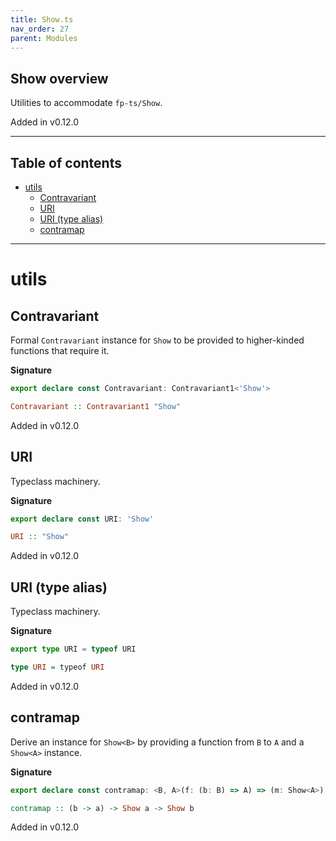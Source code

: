 ```yaml
---
title: Show.ts
nav_order: 27
parent: Modules
---
```


## Show overview

Utilities to accommodate `fp-ts/Show`.

Added in v0.12.0

---

<h2 class="text-delta">Table of contents</h2>

- [utils](#utils)
  - [Contravariant](#contravariant)
  - [URI](#uri)
  - [URI (type alias)](#uri-type-alias)
  - [contramap](#contramap)

---

# utils

## Contravariant

Formal `Contravariant` instance for `Show` to be provided to higher-kinded
functions that require it.

**Signature**

```ts
export declare const Contravariant: Contravariant1<'Show'>
```

```hs
Contravariant :: Contravariant1 "Show"
```

Added in v0.12.0

## URI

Typeclass machinery.

**Signature**

```ts
export declare const URI: 'Show'
```

```hs
URI :: "Show"
```

Added in v0.12.0

## URI (type alias)

Typeclass machinery.

**Signature**

```ts
export type URI = typeof URI
```

```hs
type URI = typeof URI
```

Added in v0.12.0

## contramap

Derive an instance for `Show<B>` by providing a function from `B` to `A` and
a `Show<A>` instance.

**Signature**

```ts
export declare const contramap: <B, A>(f: (b: B) => A) => (m: Show<A>) => Show<B>
```

```hs
contramap :: (b -> a) -> Show a -> Show b
```

Added in v0.12.0
